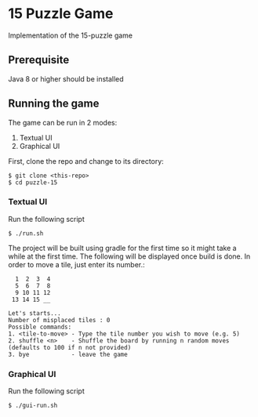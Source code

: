# 15 Puzzle Game
Implementation of the 15-puzzle game

## Prerequisite
Java 8 or higher should be installed

## Running the game
The game can be run in 2 modes:
1. Textual UI
2. Graphical UI

First, clone the repo and change to its directory:
```
$ git clone <this-repo>
$ cd puzzle-15
```

### Textual UI

Run the following script
```
$ ./run.sh
```

The project will be built using gradle for the first time so it might take a while at the first time.
The following will be displayed once build is done. In order to move a tile, just enter its number.:

```
  1  2  3  4
  5  6  7  8
  9 10 11 12
 13 14 15 __

Let's starts...
Number of misplaced tiles : 0
Possible commands:
1. <tile-to-move> - Type the tile number you wish to move (e.g. 5)
2. shuffle <n>    - Shuffle the board by running n random moves (defaults to 100 if n not provided)
3. bye            - leave the game
```

### Graphical UI
Run the following script
```
$ ./gui-run.sh
```
